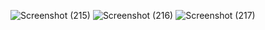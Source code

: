 ![Screenshot (215)](https://github.com/user-attachments/assets/33bcc4f2-6266-4cec-a2f8-4666a2a3b834)
![Screenshot (216)](https://github.com/user-attachments/assets/e26b5e91-a03b-4902-a9b1-9d2462057306)
![Screenshot (217)](https://github.com/user-attachments/assets/7eb76227-b39a-4ed5-8b64-8e79506d04a0)
